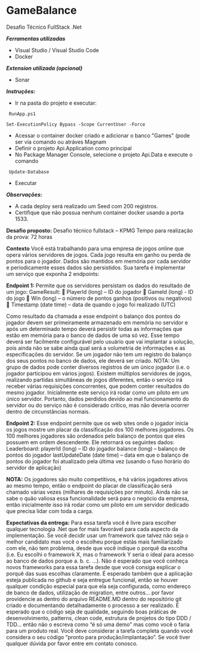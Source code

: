 # GameBalance
Desafio Técnico FullStack .Net

***Ferramentas utilizadas***
- Visual Studio / Visual Studio Code
- Docker

***Extension utilizada (opcional)***
- Sonar

***Instruções:***

- Ir na pasta do projeto e executar:
```
 RunApp.ps1
 ```


```
Set-ExecutionPolicy Bypass -Scope CurrentUser -Force 
```

 - Acessar o container docker criado e adicionar o banco "Games" (pode ser via comando ou atráves Magnam
 - Definir o projeto Api.Application como principal
 - No Package Manager Console, selecione o projeto Api.Data e execute o comando 

```
 Update-Database
```

 - Executar

***Observações:***
- A cada deploy será realizado um Seed com 200 registros.
- Certifique que não possua nenhum container docker usando a porta 1533.


**Desafio proposto:**
Desafio técnico fullstack – KPMG
Tempo para realização da prova: 72 horas

**Contexto**
Você está trabalhando para uma empresa de jogos online que opera vários servidores de
jogos. Cada jogo resulta em ganho ou perda de pontos para o jogador.
Dados são mantidos em memória por cada servidor e periodicamente esses dados são
persistidos. Sua tarefa é implementar um serviço que exponha 2 endpoints:

**Endpoint 1:**
Permite que os servidores persistam os dados do resultado de um jogo:
GameResult:
 PlayerId (long) – ID do jogador
 GameId (long) - ID do jogo
 Win (long) – o número de pontos ganhos (positivos ou negativos)
 Timestamp (date time) – data de quando o jogo foi realizado (UTC)

Como resultado da chamada a esse endpoint o balanço dos pontos do jogador devem ser
primeiramente armazenado em memória no servidor e após um determinado tempo deverá
persistir todas as informações que estão em memória para o banco de dados de uma só vez.
Esse tempo deverá ser facilmente configurável pelo usuário que vai implantar a solução, pois
ainda não se sabe ainda qual será a volumetria de informações e as especificações do servidor.
Se um jogador não tem um registro do balanço dos seus pontos no banco de dados, ele deverá
ser criado. NOTA: Um grupo de dados pode conter diversos registros de um único jogador (i.e.
o jogador participou em vários jogos). Existem múltiplos servidores de jogos, realizando
partidas simultâneas de jogos diferentes, então o serviço irá receber várias requisições
concorrentes, que podem conter resultados do mesmo jogador. Inicialmente este serviço irá
rodar como um piloto em um único servidor. Portanto, dados perdidos devido ao mal
funcionamento do servidor ou do serviço não é considerado crítico, mas não deveria ocorrer
dentro de circunstâncias normais.

**Endpoint 2:**
Esse endpoint permite que os web sites onde o jogador inicia os jogos mostre um placar da
classificação dos 100 melhores jogadores. Os 100 melhores jogadores são ordenados pelo
balanço de pontos que eles possuem em ordem descendente. Ele retornará os seguintes
dados:
Leaderboard:
playerId (long) – ID do jogador
balance (long) – balanço de pontos do jogador
lastUpdateDate (date time) – data em que o balanço de pontos do jogador foi atualizado pela
última vez (usando o fuso horário do servidor de aplicação)

**NOTA:**
Os jogadores são muito competitivos, e há vários jogadores ativos ao mesmo tempo, então o
endpoint do placar de classificação será chamado várias vezes (milhares de requisições por
minuto). Ainda não se sabe o quão valiosa essa funcionalidade será para o negócio da
empresa, então inicialmente isso irá rodar como um piloto em um servidor dedicado que
precisa lidar com toda a carga.

**Expectativas da entrega:**
Para essa tarefa você é livre para escolher qualquer tecnologia .Net que for mais favorável
para cada aspecto da implementação. Se você decidir usar um framework que talvez não seja
o melhor candidato mas você o escolheu porque estás mais familiarizado com ele, não tem
problema, desde que você indique o porquê da escolha (i.e. Eu escolhi o framework X, mas o
framework Y seria o ideal para acesso ao banco de dados porque a. b. c. ...). Não é esperado
que você conheça novos frameworks para essa tarefa desde que você consiga explicar o
porquê das suas escolhas claramente.
É esperado também que a aplicação esteja publicada no github e seja entregue funcional,
então se houver qualquer condição especial para que ela seja configurada, como endereço de
banco de dados, utilização de migration, entre outros... por favor providencie as dentro do
arquivo README.MD dentro do repositório git criado e documentando detalhadamente o
processo a ser realizado.
É esperado que o código seja de qualidade, seguindo boas práticas de desenvolvimento,
patterns, clean code, estrutura de projetos do tipo DDD / TDD... então não o escreva como “é
só uma demo” mas como você o faria para um produto real. Você deve considerar a tarefa
completa quando você considera o seu código “pronto para produção/implantação”.
Se você tiver qualquer dúvida por favor entre em contato conosco.

